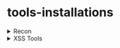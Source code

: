 # tools-installations
<details><summary>Recon</summary></details>
<details>
  <summary>XSS Tools</summary>
  
  # XSStrike
  
  ### Installations
  
  ```
  sudo mkdir -p /opt/xss
  cd /opt/xss/
  sudo git clone https://github.com/s0md3v/XSStrike.git
  ```
</details>
